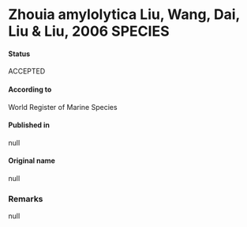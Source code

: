 # Zhouia amylolytica Liu, Wang, Dai, Liu & Liu, 2006 SPECIES

#### Status
ACCEPTED

#### According to
World Register of Marine Species

#### Published in
null

#### Original name
null

### Remarks
null